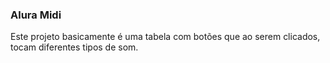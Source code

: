 ### Alura Midi

<p>Este projeto basicamente é uma tabela com botões que ao serem clicados, tocam diferentes tipos de som.</p>
